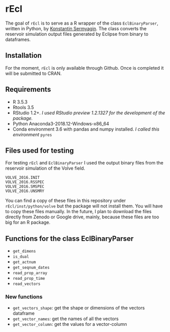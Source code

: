 
<!-- README.md is generated from README.Rmd. Please edit that file -->

# rEcl

The goal of `rEcl` is to serve as a R wrapper of the class
`EclBinaryParser`, written in Python, by [Konstantin Sermyagin](). The
class converts the reservoir simulation output files generated by
Eclipse from binary to dataframes.

## Installation

For the moment, `rEcl` is only available through Github. Once is
completed it will be submitted to CRAN.

## Requirements

  - R 3.5.3
  - Rtools 3.5
  - RStudio 1.2+. *I used RStudio preview 1.2.1327 for the development
    of the package.*
  - Python Anaconda3-2018.12-Windows-x86\_64
  - Conda environment 3.6 with pandas and numpy installed. *I called
    this environment* `pyres`

## Files used for testing

For testing `rEcl` and `EclBinaryParser` I used the output binary files
from the reservoir simulation of the Volve field.

    VOLVE_2016.INIT
    VOLVE_2016.RSSPEC
    VOLVE_2016.SMSPEC
    VOLVE_2016.UNSMRY

You can find a copy of these files in this repository under
`rEcl/inst/python/volve` but the package will not install them. You will
have to copy these files manually. In the future, I plan to download the
files directly from Zenodo or Google drive, mainly, because these files
are too big for an R package.

## Functions for the class EclBinaryParser

  - `get_dimens`
  - `is_dual`
  - `get_actnum`
  - `get_seqnum_dates`
  - `read_prop_array`
  - `read_prop_time`
  - `read_vectors`

### New functions

  - `get_vectors_shape`: get the shape or dimensions of the vectors
    dataframe
  - `get_vector_names`: get the names of all the vectors
  - `get_vector_column`: get the values for a vector-column
